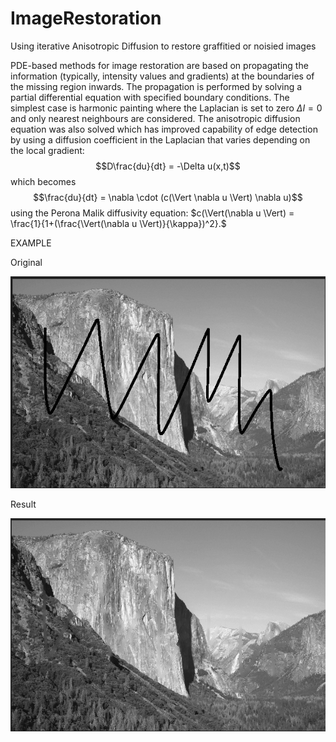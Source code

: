 # ImageRestoration
Using iterative Anisotropic Diffusion to restore graffitied or noisied images

PDE-based methods for image restoration are based on propagating the information 
(typically, intensity values and gradients) at the boundaries of the missing region
inwards. The propagation is performed by solving a partial differential equation
with specified boundary conditions.
The simplest case is harmonic painting where the Laplacian is set to zero $\Delta I = 0$ and only nearest neighbours are considered.
The anisotropic diffusion equation was also solved which has improved capability of edge detection by using a diffusion coefficient in the Laplacian that varies depending on the local gradient:
$$D\frac{du}{dt} = -\Delta u(x,t)$$ which becomes
$$\frac{du}{dt} = \nabla \cdot (c(\Vert \nabla u \Vert) \nabla u)$$ using the Perona Malik diffusivity equation:
$c(\Vert(\nabla u \Vert) = \frac{1}{1+(\frac{\Vert(\nabla u \Vert)}{\kappa})^2}.$

EXAMPLE

Original

![Original photo](https://github.com/andersoren/ImageRestoration/blob/main/MountainLine.png)

Result

![Result](https://github.com/andersoren/ImageRestoration/blob/main/MountainLineResult.png)
